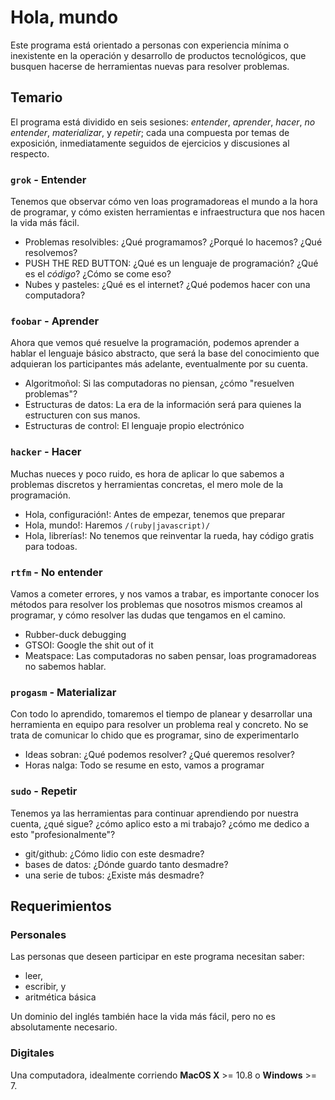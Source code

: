 # Hola, mundo

Este programa está orientado a personas con experiencia mínima o inexistente en la operación y desarrollo de productos tecnológicos, que busquen hacerse de herramientas nuevas para resolver problemas. 

## Temario
El programa está dividido en seis sesiones: *entender*, *aprender*, *hacer*, *no entender*, *materializar*, y *repetir*; cada una compuesta por temas de exposición, inmediatamente seguidos de ejercicios y discusiones al respecto.

### `grok` - Entender

Tenemos que observar cómo ven loas programadoreas el mundo a la hora de programar, y cómo existen herramientas e infraestructura que nos hacen la vida más fácil.

* Problemas resolvibles: ¿Qué programamos? ¿Porqué lo hacemos? ¿Qué resolvemos?
* PUSH THE RED BUTTON: ¿Qué es un lenguaje de programación? ¿Qué es el *código*? ¿Cómo se come eso?
* Nubes y pasteles: ¿Qué es el internet? ¿Qué podemos hacer con una computadora?

### `foobar` - Aprender

Ahora que vemos qué resuelve la programación, podemos aprender a hablar el lenguaje básico abstracto, que será la base del conocimiento que adquieran los participantes más adelante, eventualmente por su cuenta.

* Algoritmoñol: Si las computadoras no piensan, ¿cómo "resuelven problemas"?
* Estructuras de datos: La era de la información será para quienes la estructuren con sus manos.
* Estructuras de control: El lenguaje propio electrónico

### `hacker` - Hacer

Muchas nueces y poco ruido, es hora de aplicar lo que sabemos a problemas discretos y herramientas concretas, el mero mole de la programación.

* Hola, configuración!: Antes de empezar, tenemos que preparar 
* Hola, mundo!: Haremos `/(ruby|javascript)/`
* Hola, librerías!: No tenemos que reinventar la rueda, hay código gratis para todoas.

### `rtfm` - No entender

Vamos a cometer errores, y nos vamos a trabar, es importante conocer los métodos para resolver los problemas que nosotros mismos creamos al programar, y cómo resolver las dudas que tengamos en el camino.

* Rubber-duck debugging
* GTSOI: Google the shit out of it
* Meatspace: Las computadoras no saben pensar, loas programadoreas no sabemos hablar.

### `progasm` - Materializar

Con todo lo aprendido, tomaremos el tiempo de planear y desarrollar una herramienta en equipo para resolver un problema real y concreto. No se trata de comunicar lo chido que es programar, sino de experimentarlo

* Ideas sobran: ¿Qué podemos resolver? ¿Qué queremos resolver?
* Horas nalga: Todo se resume en esto, vamos a programar

### `sudo` - Repetir

Tenemos ya las herramientas para continuar aprendiendo por nuestra cuenta, ¿qué sigue? ¿cómo aplico esto a mi trabajo? ¿cómo me dedico a esto "profesionalmente"?

* git/github: ¿Cómo lidio con este desmadre?
* bases de datos: ¿Dónde guardo tanto desmadre?
* una serie de tubos: ¿Existe más desmadre?


## Requerimientos

### Personales
Las personas que deseen participar en este programa necesitan saber:

* leer,
* escribir, y
* aritmética básica

Un dominio del inglés también hace la vida más fácil, pero no es absolutamente necesario.

### Digitales

Una computadora, idealmente corriendo **MacOS X** >= 10.8 o **Windows** >= 7.
